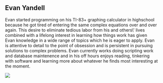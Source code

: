 <div id="bio">
	<h2>Evan Yandell</h2>
	<p>
		Evan started programming on his TI-83+ graphing calculator in highschool because he got tired of entering the same complex equations over and over again.  This desire to eliminate tedious labor from his and others\' lives combined with a lifelong interest in learning how things work has given Evan knowledge in a wide range of topics which he is eager to apply.  Evan is attentive to detail to the point of obsession and is persistent in pursuing solutions to complex problems.  Evan currently works doing scripting work and database maintenence and in his off hours enjoys reading, tinkering with software and learning more about whatever he finds most interesting at the moment.
	</p>
	<img src="https://identicons.github.com/b8cce289d9490c0a5bb32103e049ab3e.png">
</div>